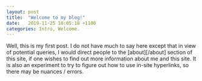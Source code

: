 ```yaml
---
layout: post
title:  "Welcome to my blog!"
date:   2019-11-25 10:05:18 +1100
categories: Intro, Welcome.
---
```


Well, this is my first post.  I do not have much to say here except that in view of potential queries, I would direct people to the [about][/about] section of this site, if one wishes to find out more information about me and this site.  It is also an experiment to try to figure out how to use in-site hyperlinks, so there may be nuances / errors.